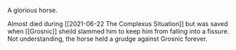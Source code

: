 A glorious horse.

Almost died during [[2021-06-22 The Complexus Situation]] but was saved when [[Grosnic]] sheild slammed him to keep him from falling into a fissure. Not understanding, the horse held a grudge against Grosnic forever.

